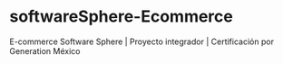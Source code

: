 # softwareSphere-Ecommerce
E-commerce Software Sphere | Proyecto integrador | Certificación por Generation México
